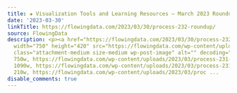 ```yaml
---
title: ✚ Visualization Tools and Learning Resources – March 2023 Roundup
date: '2023-03-30'
linkTitle: https://flowingdata.com/2023/03/30/process-232-roundup/
source: FlowingData
description: <p><a href="https://flowingdata.com/2023/03/30/process-232-roundup/"><img
  width="750" height="420" src="https://flowingdata.com/wp-content/uploads/2023/03/process-231-featured-750x420.png"
  class="attachment-medium size-medium wp-post-image" alt="" decoding="async" srcset="https://flowingdata.com/wp-content/uploads/2023/03/process-231-featured-750x420.png
  750w, https://flowingdata.com/wp-content/uploads/2023/03/process-231-featured-1090x610.png
  1090w, https://flowingdata.com/wp-content/uploads/2023/03/process-231-featured-210x118.png
  210w, https://flowingdata.com/wp-content/uploads/2023/03/proc ...
disable_comments: true
---
```

<p><a href="https://flowingdata.com/2023/03/30/process-232-roundup/"><img width="750" height="420" src="https://flowingdata.com/wp-content/uploads/2023/03/process-231-featured-750x420.png" class="attachment-medium size-medium wp-post-image" alt="" decoding="async" srcset="https://flowingdata.com/wp-content/uploads/2023/03/process-231-featured-750x420.png 750w, https://flowingdata.com/wp-content/uploads/2023/03/process-231-featured-1090x610.png 1090w, https://flowingdata.com/wp-content/uploads/2023/03/process-231-featured-210x118.png 210w, https://flowingdata.com/wp-content/uploads/2023/03/proc ...